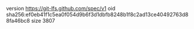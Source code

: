 version https://git-lfs.github.com/spec/v1
oid sha256:ef0eb41f1c5ea0f054d9b6f3d1dbfb8248b1f8c2ad13ce40492763d88fa46bc8
size 3807

